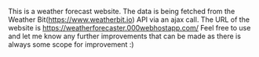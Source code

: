 This is a weather forecast website. The data is being fetched from the Weather Bit(https://www.weatherbit.io) API via an ajax call.
The URL of the website is https://weatherforecaster.000webhostapp.com/
Feel free to use and let me know any further improvements that can be made as there is always some scope for improvement :)
